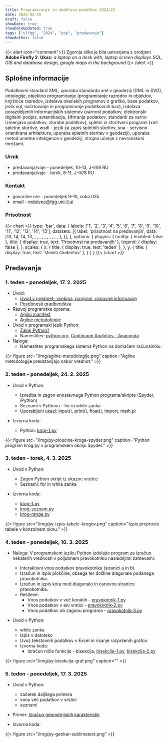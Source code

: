 ```yaml
---
title: Programiranje in obdelava podatkov 2024/25
date: 2025-02-15
draft: false
showDate: true
showDateUpdated: true
tags: ["ulfgg", "2024", "pop", "predavanje"]
showAuthor: false
---
```


{{< alert icon="comment">}}
Zgornja slika je bila ustvarjena z orodjem **Adobe Firefly 2**.
**Ukaz:** *a laptop on a desk with, laptop screen displays SQL, GIS and database design, google maps in the background*
{{< /alert >}}

## Splošne informacije

Podatkovni standard XML, uporaba standarda xml v geodeziji (GML in SVG), ontologije, objektno programiranje (programiranje razredov in objektov, knjižnice razredov, izdelava okenskih programov z grafiko, baze podatkov, jezik sql, načrtovanje in programiranje podatkovnih baz), izdelava porazdeljenih informacijskih sistemov (varnost podatkov, elektronski digitalni podpis, avtentikacija, šifriranje podatkov, standardi za varno izmenjavo podatkov, zlorabe podatkov), spletni in storitveni programi (xml spletne storitve, wsdl - jezik za zapis spletnih storitev, soa - servisno orientirana arhitektura, uporaba spletnih storitev v geodeziji), uporaba metod umetne inteligence v geodeziji, strojno učenje z nevronskimi mrežami.

### Urnik

- predavanja/vaje - ponedeljek, 10-13, J-III/6 RU
- predavanja/vaje - torek, 8-11, J-IV/8 RU

### Kontakt

- govorilne ure - ponedeljek 9-10, soba 035
- email - [mdolenc@fgg.uni-lj.si](mailto:mdolenc@fgg.uni-lj.si)

### Prisotnost

{{< chart >}}
type: 'bar',
data: {
  labels: ['1', '2', '3', '4', '5', '6', '7', '8', '9', '10', '11', '12', '13', '14', '15'],
  datasets: [{
    label: 'prisotnost na predavanjih',
    data: [13, 14, 14, 13, , , , , , , , , , , ],
  }],
},
options: {
	plugins: {
		tooltip: {
			enabled: false
		},
		title: {
			display: true,
			text: 'Prisotnost na predavanjih'
		},
		legend: {
			display: false
		},
	},
	scales: {
		x: {
			title: {
          		display: true,
          		text: 'teden'
	        },
		},
		y: {
			title: {
          		display: true,
          		text: 'število študentov'
	        },
		}
	}
}
{{< /chart >}}

## Predavanja

### 1. teden - ponedeljek, 17. 2. 2025

- Uvod:
	* [Uvod v predmet- vsebina, program, osnovne informacije](/files/pop-2024.pdf)
	* [Posebnosti gradbeništva](/files/posebnosti-gradbenistva.pdf)
- Razvoj programske opreme:
	* [Agilni manifest](/files/agilni-manifest.pdf)
	* [Agilne metodologije](/files/agilne-metodologije.pdf)
- Uvod v programski jezik Python:
	* [Zakaj Python?](/files/zakaj-python.pdf)
	* Namestitev: [python.org](http://python.org), [Continuum Analytics - Anaconda](https://www.anaconda.com/download)
- Naloga:
	* Namestitev programskega sistema Python na domačem računalniku.
		
{{< figure src="/img/agilne-metodologije.png" caption="Agilne metodologije predstavljajo nabor vrednot." >}}

### 2. teden - ponedeljek, 24. 2. 2025

- Uvod v Python:
	* Izvedba in zagon enostavnega Python programa/skripte (Spyder, iPython)
	* Seznami v Pythonu - for in while zanka
	* Uporabljeni ukazi: input(), print(), float(), import, math.pi

- Izvorna koda:
	* Python: [krog-1.py](/src/python/krog-1.py)

{{< figure src="/img/py-ploscina-kroga-spyder.png" caption="Python program krog.py v programskem okolju Spyder." >}}

### 3. teden - torek, 4. 3. 2025

- Uvod v Python:
	- Zagon Python skript iz ukazne vrstice
	- Seznami: for in while zanka

- Izvorna koda:
	* [krog-1.py](/src/python/krog-1.py")
	* [krog-seznam.py](/src/python/krog-seznam.py")
	* [krog-range.py](/src/python/krog-range.py")

{{< figure src="/img/py-izpis-tabele-krogov.png" caption="Izpis preproste tabele v konzolnem oknu." >}}

### 4. teden - ponedeljek, 10. 3. 2025

- Naloga: V programskem jeziku Python izdelajte program za izračun nekaterih vrednosti v poljubnem pravokotniku naslednjimi zahtevami:
	- Interaktivni vnos podatkov pravokotnika (stranici a in b).
	- Izračun in izpis ploščine, obsega ter dolžine diagonale podanega pravokotnika.
	- Izračun in izpis kota med diagonalo in osnovno stranico pravokotnika.
	- Rešiteve: 
		- Vnos podatkov v več korakih - [pravokotnik-1.py](/src/python/pravokotnik-1.py)
		- Vnos podatkov v eni vrstici - [pravokotnik-2.py](/src/python/pravokotnik-2.py)
		- Vnos podatkov ob zagonu programa - [pravokotnik-3.py](/src/python/pravokotnik-3.py)

- Uvod v Python:
	- while zanka
    - izpis v datoteko
	- Uvoz tekstovnih podatkov v Excel in risanje razpršenih grafov.
	- Izvorna koda:
    	- Izračun ničle funkcije - bisekcija, [bisekcija-1.py](/src/python/bisekcija-1.py), [bisekcija-2.py](/src/python/bisekcija-2.py)

{{< figure src="/img/py-bisekcija-graf.png" caption="" >}}

### 5. teden - ponedeljek, 17. 3. 2025

- Uvod v Python:
	- začetek daljšega primera
	- vnos več podatkov v vrstici
	- seznami

- Primer: [Izračun geometrijskih karakteristik](/files/geokar-formule.pdf)

- Izvorna koda: 
	<!-- - Podatki v programu, [geokar-1.py](http://media.matevzdolenc.com/python/src/geokar-1.py)
	- Branje podatkov s tipkovnico (vsak podatek v svoji vrstici), [geokar-2.py](http://media.matevzdolenc.com/python/src/geokar-2.py)
    - Branje podatkov s tipkovnico (x in y koordinati v isti vrstici), [geokar-3.py](http://media.matevzdolenc.com/python/src/geokar-3.py)
    - Branje podatkov iz datoteke, [geokar-4.py](http://media.matevzdolenc.com/python/src/geokar-4.py)
    - Testni podatki, [geokar-podatki.txt](http://media.matevzdolenc.com/python/src/geokar-podatki.txt)
    - Izračun ploščine s funkcijo, [geokar-5.py](http://media.matevzdolenc.com/python/src/geokar-5.py)
	- Vse geometrijske karakteristike, [geokar-6.py](http://media.matevzdolenc.com/python/src/geokar-6.py)
	- Uporaba modulov, [geokar-7.py](http://media.matevzdolenc.com/python/src/geokar-7.py), [geometrijske_karakteristike.py](http://media.matevzdolenc.com/python/src/geometrijske_karakteristike.py) -->

{{< figure src="/img/py-geokar-sublimetext.png" >}}
